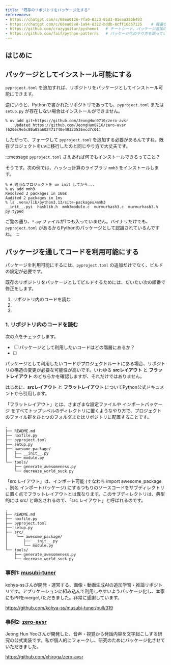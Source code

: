 ```yaml
---
title: "既存のリポジトリをパッケージ化する"
references:
- https://chatgpt.com/c/68ea0126-7fa0-8323-85d3-01eaa38bb493
- https://chatgpt.com/c/68ea02e8-1a94-8322-bddb-8cff16357125    # 軽量なPythonリポジトリ
- https://github.com/crazyguitar/pysheeet   # チートシート。パッケージ追加の失敗例として例示しようと思ったが lfs の問題があるらしくimportに失敗。
- https://github.com/faif/python-patterns   # パッケージ化のやり方を誤っている実例になるかも...
---
```


## はじめに

## パッケージとしてインストール可能にする

`pyproject.toml` を追加すれば、リポジトリをパッケージとしてインストール可能にできます。

逆にいうと、Pythonで書かれたリポジトリであっても、`pyproject.toml` または `setup.py` が存在しない場合はインストールができません。

```console
% uv add git+https://github.com/JeongHun0716/zero-avsr
    Updated https://github.com/JeongHun0716/zero-avsr (6206c9e5c80a05a602471740e48323536ecd7c01)
```

したがって、フォークして `pyproject.toml` を追加する必要があるんですね。既存プロジェクトをuvに移行したのと同じやり方で大丈夫です。

:::message
`pyproject.toml` さえあれば何でもインストールできるってこと？

そうです。次の例では、ハッシュ計算のライブラリ `mmh3` をインストールします。

```console
% # 適当なプロジェクトを uv init してから...
% uv add mmh3
Resolved 3 packages in 16ms
Audited 2 packages in 1ms
% ls .venv/lib/python3.13/site-packages/mmh3
__init__.pyi  hashlib.h  mmh3module.c  murmurhash3.c  murmurhash3.h  py.typed
```

ご覧の通り、`*.py` ファイルが1つも入っていません。バイナリだけでも、`pyproject.toml` があるからPythonのパッケージとして認識されているんですね。
:::

## パッケージを通してコードを利用可能にする

パッケージを利用可能にするには、`pyproject.toml` の追加だけでなく、ビルドの設定が必要です。

既存のリポジトリをパッケージとしてビルドするためには、だいたい次の順番で修正をします。

1. リポジトリ内のコードを読む
2. 
3. 

### 1. リポジトリ内のコードを読む

次の点をチェックします。

- [ ] パッケージとして利用したいコードはどの階層にあるか？
- [ ] 



パッケージとして利用したいコードがプロジェクトルートにある場合、リポジトリの構造の変更が必要な可能性が高いです。いわゆる **srcレイアウト** と **フラットレイアウト** のどちらかを確認しますが、それだけではありません。

はじめに、**srcレイアウト** と **フラットレイアウト** についてPython公式ドキュメントから引用します。

「フラットレイアウト」とは、さまざまな設定ファイルや インポートパッケージ をすべてトップレベルのディレクトリに置くようなやり方で、プロジェクトのファイル群をひとつのフォルダまたはリポジトリに配置することです。

```
.
├── README.md
├── noxfile.py
├── pyproject.toml
├── setup.py
├── awesome_package/
│   ├── __init__.py
│   └── module.py
└── tools/
    ├── generate_awesomeness.py
    └── decrease_world_suck.py
```

「src レイアウト」は、インポート可能 (すなわち import awesome_package 、別名 インポートパッケージ) にするつもりのソースコードをサブディレクトリに置く点でフラットレイアウトとは異なります。このサブディレクトリは、典型的には src/ と命名されるので、「src レイアウト」と呼ばれるのです。

```
.
├── README.md
├── noxfile.py
├── pyproject.toml
├── setup.py
├── src/
│    └── awesome_package/
│       ├── __init__.py
│       └── module.py
└── tools/
    ├── generate_awesomeness.py
    └── decrease_world_suck.py
```

### 事例1: [musubi-tuner](https://github.com/kohya-ss/musubi-tuner)

kohya-ssさんが開発・運営する、画像・動画生成AIの追加学習・推論リポジトリです。アプリケーションに組み込んで利用しやすいようパッケージ化し、本家にもPRをmergeいただきました。非常に感謝しています。

https://github.com/kohya-ss/musubi-tuner/pull/319

### 事例2: [zero-avsr](https://github.com/JeongHun0716/zero-avsr)

Jeong Hun Yeoさんが開発した、音声・視覚から発話内容を文字起こしする研究の公式実装です。私が個人的にフォークし、研究のためにパッケージ化させていただきました。

https://github.com/xhiroga/zero-avsr




